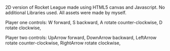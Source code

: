 2D version of Rocket League made using HTML5 canvas and Javascript. No additional Libraries used. All 
assets were made by myself. 

Player one controls:
  W forward,
  S backward,
  A rotate counter-clockwise,
  D rotate clockwise,
 
Player two controls:
  UpArrow forward,
  DownArrow backward,
  LeftArrow rotate counter-clockwise,
  RightArrow rotate clockwise,

